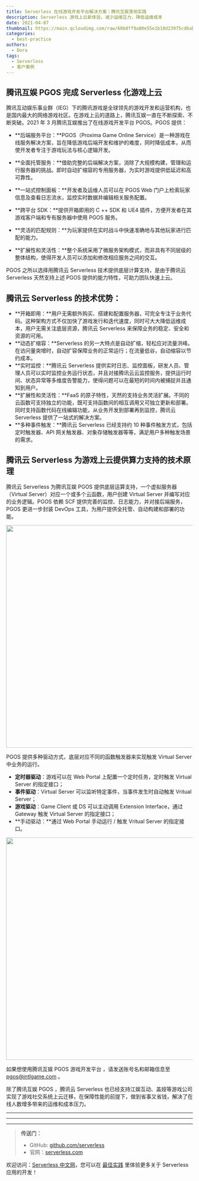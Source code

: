 ```yaml
---
title: Serverless 在线游戏开发平台解决方案｜腾讯互娱落地实践
description: Serverless 游戏上云新体验，减少运维压力，降低运维成本
date: 2021-04-07
thumbnail: https://main.qcloudimg.com/raw/60b8ff9a80e55e1b10d23975cd6ab3d3.jpg
categories:
  - best-practice
authors:
  - Dora
tags:
  - Serverless
  - 客户案例
---
```


## 腾讯互娱 PGOS 完成 Serverless 化游戏上云

腾讯互动娱乐事业群（IEG）下的腾讯游戏是全球领先的游戏开发和运营机构，也是国内最大的网络游戏社区。在游戏上云的道路上，腾讯互娱一直在不断探索、不断突破。2021 年 3 月腾讯互娱推出了在线游戏开发平台 PGOS。PGOS 提供：

- **后端服务平台：**PGOS（Proxima Game Online Service）是一种游戏在线服务解决方案，旨在降低游戏后端开发和维护的难度，同时降低成本，从而使开发者专注于游戏玩法与核心逻辑开发。

- **全面托管服务：**借助完整的后端解决方案，消除了大规模构建，管理和运行服务器的挑战。即时自动扩缩容的专用服务器，为实时游戏提供低延迟和高可靠性。

- **一站式控制面板：**开发者及运维人员可以在 PGOS Web 门户上检索玩家信息及查看日志流水，监控实时数据并编辑相关服务配置。

- **跨平台 SDK：**提供开箱即用的 C ++ SDK 和 UE4 插件，方便开发者在其游戏客户端和专有服务器中使用 PGOS 服务。

- **灵活的匹配规则：**为玩家提供在实时战斗中快速准确地与其他玩家进行匹配的能力。

- **扩展性和灵活性：**整个系统采用了微服务架构模式，而非具有不同层级的整体结构，使得开发人员可以添加和修改相应服务之间的交互。

PGOS 之所以选择用腾讯云 Serverless 技术提供底层计算支持，是由于腾讯云 Serverless 天然支持上述 PGOS 提供的能力特性，可助力团队快速上云。



## 腾讯云 Serverless 的技术优势：

- **开箱即用：**用户无需额外购买、搭建和配置服务器，可完全专注于业务代码。这种架构方式不仅加快了游戏发行和迭代速度，同时可大大降低运维成本，用户无需关注底层资源，腾讯云 Serverless 来保障业务的稳定、安全和资源的可用。
- **动态扩缩容：**Serverless 的另一大特点是自动扩缩，轻松应对流量洪峰。在访问量突增时，自动扩容保障业务的正常运行；在流量低谷，自动缩容以节约成本。
- **实时监控：**腾讯云 Serverless 提供实时日志、监控面板，研发人员、管理人员可以实时监控业务运行状态，并且对接腾讯云云监控服务，提供运行时间、状态异常等多维度告警能力，使得问题可以在最短的时间内被捕捉并且通知到用户。
- **扩展性和灵活性：**FaaS 的原子特性，天然的支持业务灵活扩展。不同的云函数可支持独立的功能，既可支持函数间的相互调用又可独立更新和部署。同时支持函数代码在线编辑功能，从业务开发到部署再到监控，腾讯云 Serverless 提供了一站式的解决方案。
- **多种事件触发：**腾讯云 Serverless 已经支持约 10 种事件触发方式，包括定时触发器、API 网关触发器、对象存储触发器等等，满足用户多种触发场景的需求。



## 腾讯云 Serverless 为游戏上云提供算力支持的技术原理

腾讯云 Serverless 为腾讯互娱 PGOS 提供底层运算支持，一个虚拟服务器（Virtual Server）对应一个或多个云函数，用户创建 Virtual Server 并编写对应的业务逻辑。PGOS 依赖 SCF 提供完善的监控、日志能力，并对接后端服务，PGOS 更进一步封装 DevOps 工具，为用户提供全托管、自动构建和部署的功能。

<img src="https://main.qcloudimg.com/raw/8e45feb831d948d09ec66fb835d48715.png" width="600"/>

PGOS 提供多种驱动方式，底层对应不同的函数触发器来实现触发 Virtual Server 中业务的运行。

- **定时器驱动**：游戏可以在 Web Portal 上配置一个定时任务，定时触发 Virtual Server 的指定接口；
- **事件驱动**：Virtual Server 可以监听特定事件，当事件发生时自动触发 Vritual Server；
- **游戏驱动**：Game Client 或 DS 可以主动调用 Extension Interface，通过 Gateway 触发 Virtual Server 的指定接口；
- **手动驱动：**通过 Web Portal 手动运行 / 触发 Vritual Server 的指定接口。

<img src="https://main.qcloudimg.com/raw/bc4147b4356532827e9121320dc09a14.jpeg" width="600"/>



如果想使用腾讯互娱 PGOS 游戏开发平台 ，请发送账号名和邮箱信息至 [pgos@intlgame.com](pgos@intlgame.com) 。

除了腾讯互娱 PGOS ，腾讯云 Serverless 也已经支持江娱互动、盖娅等游戏公司实现了游戏社交系统上云迁移，在保障性能的前提下，做到省事又省钱，解决了在线人数增多带来的运维和成本压力。

---

---
<div id='scf-deploy-iframe-or-md'></div>

---

> **传送门：**
> - GitHub: [github.com/serverless](https://github.com/serverless/serverless/blob/master/README_CN.md)
> - 官网：[serverless.com](https://serverless.com/)

欢迎访问：[Serverless 中文网](https://serverlesscloud.cn/)，您可以在 [最佳实践](https://serverlesscloud.cn/best-practice) 里体验更多关于 Serverless 应用的开发！